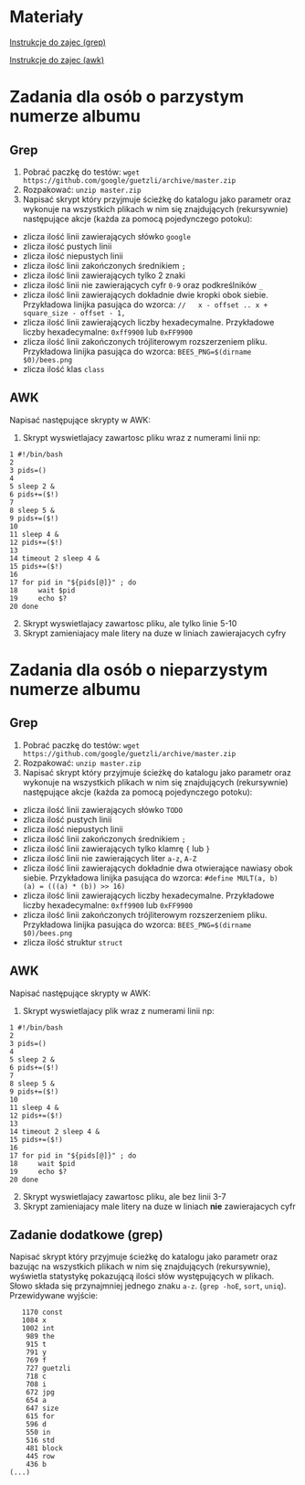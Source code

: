 # Materiały

[Instrukcje do zajec (grep)](https://www.digitalocean.com/community/tutorials/using-grep-regular-expressions-to-search-for-text-patterns-in-linux)

[Instrukcje do zajec (awk)](http://www.zsk.iiar.pwr.wroc.pl/zsk/repository/dydaktyka/so/instrukcje/awk1.pdf)

# Zadania dla osób o parzystym numerze albumu

## Grep

1. Pobrać paczkę do testów: `wget https://github.com/google/guetzli/archive/master.zip`
2. Rozpakować: `unzip master.zip`
3. Napisać skrypt który przyjmuje ścieżkę do katalogu jako parametr oraz wykonuje na wszystkich plikach w nim się znajdujących (rekursywnie) następujące akcje (każda za pomocą pojedynczego potoku):
 * zlicza ilość linii zawierających słówko `google`
 * zlicza ilość pustych linii
 * zlicza ilość niepustych linii
 * zlicza ilość linii zakończonych średnikiem `;`
 * zlicza ilość linii zawierających tylko 2 znaki
 * zlicza ilość linii nie zawierających cyfr `0-9` oraz podkreślników `_`
 * zlicza ilość linii zawierających dokładnie dwie kropki obok siebie. Przykładowa linijka pasująca do wzorca: `//   x - offset .. x + square_size - offset - 1,`
 * zlicza ilość linii zawierających liczby hexadecymalne. Przykładowe liczby hexadecymalne: `0xff9900` lub `0xFF9900`
 * zlicza ilość linii zakończonych trójliterowym rozszerzeniem pliku. Przykładowa linijka pasująca do wzorca: `BEES_PNG=$(dirname $0)/bees.png`
 * zlicza ilość klas `class`

## AWK

Napisać następujące skrypty w AWK:

1. Skrypt wyswietlajacy zawartosc pliku wraz z numerami linii np:
```
1 #!/bin/bash
2
3 pids=()
4
5 sleep 2 &
6 pids+=($!)
7
8 sleep 5 &
9 pids+=($!)
10
11 sleep 4 &
12 pids+=($!)
13
14 timeout 2 sleep 4 &
15 pids+=($!)
16
17 for pid in "${pids[@]}" ; do
18     wait $pid
19     echo $?
20 done
```
2. Skrypt wyswietlajacy zawartosc pliku, ale tylko linie 5-10
3. Skrypt zamieniajacy male litery na duze w liniach zawierajacych cyfry

# Zadania dla osób o nieparzystym numerze albumu

## Grep

1. Pobrać paczkę do testów: `wget https://github.com/google/guetzli/archive/master.zip`
2. Rozpakować: `unzip master.zip`
3. Napisać skrypt który przyjmuje ścieżkę do katalogu jako parametr oraz wykonuje na wszystkich plikach w nim się znajdujących (rekursywnie) następujące akcje (każda za pomocą pojedynczego potoku):
 * zlicza ilość linii zawierających słówko `TODO`
 * zlicza ilość pustych linii
 * zlicza ilość niepustych linii
 * zlicza ilość linii zakończonych średnikiem `;`
 * zlicza ilość linii zawierających tylko klamrę `{` lub `}`
 * zlicza ilość linii nie zawierających liter `a-z`, `A-Z`
 * zlicza ilość linii zawierających dokładnie dwa otwierające nawiasy obok siebie. Przykładowa linijka pasująca do wzorca: `#define MULT(a, b)  (a) = (((a) * (b)) >> 16)`
 * zlicza ilość linii zawierających liczby hexadecymalne. Przykładowe liczby hexadecymalne: `0xff9900` lub `0xFF9900`
 * zlicza ilość linii zakończonych trójliterowym rozszerzeniem pliku. Przykładowa linijka pasująca do wzorca: `BEES_PNG=$(dirname $0)/bees.png`
 * zlicza ilość struktur `struct`

## AWK

Napisać następujące skrypty w AWK:

1. Skrypt wyswietlajacy plik wraz z numerami linii np:
```
1 #!/bin/bash
2
3 pids=()
4
5 sleep 2 &
6 pids+=($!)
7
8 sleep 5 &
9 pids+=($!)
10
11 sleep 4 &
12 pids+=($!)
13
14 timeout 2 sleep 4 &
15 pids+=($!)
16
17 for pid in "${pids[@]}" ; do
18     wait $pid
19     echo $?
20 done
```
2. Skrypt wyswietlajacy zawartosc pliku, ale bez linii 3-7
3. Skrypt zamieniajacy male litery na duze w liniach **nie** zawierajacych cyfr

## Zadanie dodatkowe (grep)

Napisać skrypt który przyjmuje ścieżkę do katalogu jako parametr oraz bazując na wszystkich plikach w nim się znajdujących (rekursywnie), wyświetla statystykę pokazującą ilości słów występujących w plikach. Słowo składa się przynajmniej jednego znaku `a-z`. (`grep -hoE`, `sort`, `uniq`). Przewidywane wyjście:
```
   1170 const
   1084 x
   1002 int
    989 the
    915 t
    791 y
    769 f
    727 guetzli
    718 c
    708 i
    672 jpg
    654 a
    647 size
    615 for
    596 d
    550 in
    516 std
    481 block
    445 row
    436 b
(...)
```
